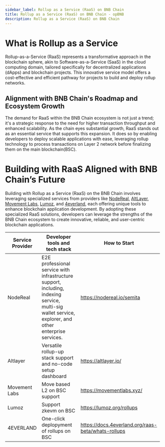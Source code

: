 ```yaml
---
sidebar_label: Rollup as a Service (RaaS) on BNB Chain
title: Rollup as a Service (RaaS) on BNB Chain - opBNB
description: Rollup as a Service (RaaS) on BNB Chain
---
```


# What is Rollup as a Service

Rollup-as-a-Service (RaaS) represents a transformative approach in the blockchain sphere, akin to Software-as-a-Service (SaaS) in the cloud computing domain, tailored specifically for decentralized applications (dApps) and blockchain projects. This innovative service model offers a cost-effective and efficient pathway for projects to build and deploy rollup networks. 

## Alignment with BNB Chain's Roadmap and Ecosystem Growth

The demand for RaaS within the BNB Chain ecosystem is not just a trend; it's a strategic response to the need for higher transaction throughput and enhanced scalability. As the chain eyes substantial growth, RaaS stands out as an essential service that supports this expansion. It does so by enabling developers to deploy scalable applications with ease, leveraging rollup technology to process transactions on Layer 2 network before finalizing them on the main blockchain(BSC). 

# Building with RaaS Aligned with BNB Chain’s Future

Building with Rollup as a Service (RaaS) on the BNB Chain involves leveraging specialized services from providers like [NodeReal](https://nodereal.io/semita), [AltLayer](https://altlayer.io/), [Movement Labs](https://movementlabs.xyz/), [Lumoz](https://lumoz.org/rollups), and [4everland](https://docs.4everland.org/raas-beta/whats-rollups), each offering unique tools to enhance blockchain application development. By adopting these specialized RaaS solutions, developers can leverage the strengths of the BNB Chain ecosystem to create innovative, reliable, and user-centric blockchain applications.

| Service Provider | Developer tools and tech stack                               | How to Start                                       |
| ---------------- | ------------------------------------------------------------ | -------------------------------------------------- |
| NodeReal         | E2E professional service with infrastructure support, including, indexing service, multi-sig wallet service, explorer, and other enterprise services. | https://nodereal.io/semita                         |
| Altlayer         | Versatile rollup-up stack support and no-code setup dashboard | https://altlayer.io/                               |
| Movement Labs    | Move based L2 on BSC support                                 | https://movementlabs.xyz/                          |
| Lumoz            | Support zkevm on BSC                                         | https://lumoz.org/rollups                          |
| 4EVERLAND        | One-click deplopyment of rollups on BSC                      | https://docs.4everland.org/raas-beta/whats-rollups |
